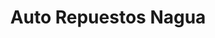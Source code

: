 ---
title: "Auto Repuestos Nagua"
url: /santo-domingo-este/auto-repuestos-nagua/
shop: Autoteile
---